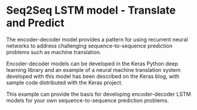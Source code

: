 # Seq2Seq LSTM model - Translate and Predict

The encoder-decoder model provides a pattern for using recurrent neural networks to address challenging sequence-to-sequence prediction problems such as machine translation.

Encoder-decoder models can be developed in the Keras Python deep learning library and an example of a neural machine translation system developed with this model has been described on the Keras blog, with sample code distributed with the Keras project.

This example can provide the basis for developing encoder-decoder LSTM models for your own sequence-to-sequence prediction problems.
